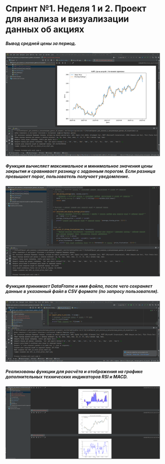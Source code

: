 <h1>Спринт №1. Неделя 1 и 2. Проект для анализа и визуализации данных об акциях</h1>
<h5>Вывод средней цены за период.</h5>
<img src="https://github.com/Lexa622/A-project-for-analyzing-and-visualizing-stock-data/blob/master/Средняя%20цена%20закрытия%20акций%20за%20заданный%20период..png">
<h5>Функция вычисляет максимальное и минимальное значения цены закрытия и сравнивает разницу с заданным порогом.
    Если разница превышает порог, пользователь получает уведомление.</h5>
<img src="https://github.com/Lexa622/A-project-for-analyzing-and-visualizing-stock-data/blob/master/%25%20порога%20цены.png">
<h5>Функция принимает DataFrame и имя файла, после чего сохраняет данные в указанный файл в CSV формате (по запросу пользователя).</h5>
<img src="https://github.com/Lexa622/A-project-for-analyzing-and-visualizing-stock-data/blob/master/csv_export.png">
<h5>Реализованы функции для расчёта и отображения на графике дополнительных технических индикаторов RSI и MACD.</h5>
<img src="https://github.com/Lexa622/A-project-for-analyzing-and-visualizing-stock-data/blob/master/Индюки.png">
